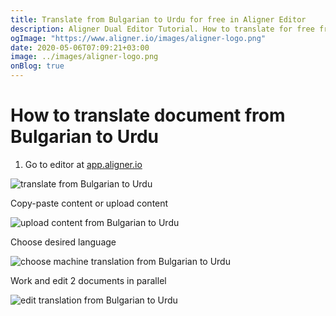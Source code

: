 ```yaml
---
title: Translate from Bulgarian to Urdu for free in Aligner Editor
description: Aligner Dual Editor Tutorial. How to translate for free from Bulgarian to Urdu. Aligner is multilingual document management platform. 
ogImage: "https://www.aligner.io/images/aligner-logo.png"
date: 2020-05-06T07:09:21+03:00
image: ../images/aligner-logo.png
onBlog: true
---
```


# How to translate document from Bulgarian to Urdu

1. Go to editor at [app.aligner.io](https://app.aligner.io "Aligner App web page")

![translate from Bulgarian to Urdu](../aligner-blank-editor.png "translate from Bulgarian to Urdu")

Copy-paste content or upload content

![upload content from Bulgarian to Urdu](../aligner-uploaded-document.png "upload content from Bulgarian to Urdu")

Choose desired language

![choose machine translation from Bulgarian to Urdu](../aligner-language-dropdown.png "choose machine translation from Bulgarian to Urdu")

Work and edit 2 documents in parallel

![edit translation from Bulgarian to Urdu](../aligner-double-sitded-editor.png "edit translation from Bulgarian to Urdu")

